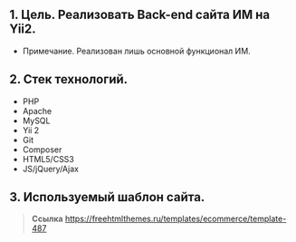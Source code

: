 ## 1. Цель. Реализовать Back-end сайта ИМ на Yii2.
* Примечание. Реализован лишь основной функционал ИМ.

## 2. Стек технологий.
* PHP
* Apache
* MySQL
* Yii 2
* Git
* Composer
* HTML5/CSS3
* JS/jQuery/Ajax

## 3. Используемый шаблон сайта.
> **Ссылка** https://freehtmlthemes.ru/templates/ecommerce/template-487
